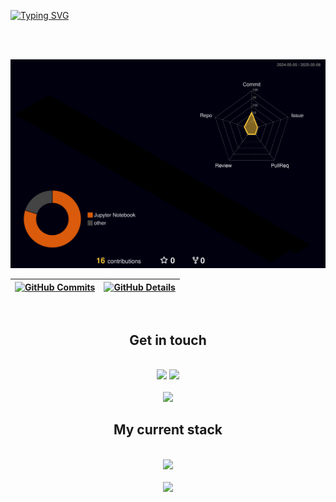 [![Typing SVG](https://readme-typing-svg.herokuapp.com/?color=FFFFFF&size=35&center=true&vCenter=true&width=1000&lines=HI+THERE,+I'm+Eugênio+Lobo;Welcome+to+my+GitHub+page!+:%29;I'm+a+full+stack+developer;Feel+free+to+interact)](https://git.io/typing-svg)

<br/>
<br/>

![3D GitHub Profile](https://raw.githubusercontent.com/EugenioGuimaraes/EugenioGuimaraes/main/profile-3d-contrib/profile-night-rainbow.svg)


 | [![GitHub Commits](http://github-profile-summary-cards.vercel.app/api/cards/productive-time?username=EugenioGuimaraes&theme=dracula&utcOffset=-3)](https://github.com/vn7n24fzkq/github-profile-summary-cards) | [![GitHub Details](http://github-profile-summary-cards.vercel.app/api/cards/profile-details?username=EugenioGuimaraes&theme=dracula)](https://github.com/vn7n24fzkq/github-profile-summary-cards) |  
 | ----------- | ----------- |

<div align="center" style="display: inline_block">
  <br/>
  <h2>Get in touch</h2>
  <br/>
  <a href = "mailto:eugenio.guimaraes1112@gmail.com"><img src="https://img.shields.io/badge/-Gmail-%23333?style=for-the-badge&logo=gmail&logoColor=white" target="_blank"></a>
  <a href="https://www.linkedin.com/in/eugenio-lobo-guimaraes-1701aa1a2/" target="_blank"><img src="https://img.shields.io/badge/-LinkedIn-%230077B5?style=for-the-badge&logo=linkedin&logoColor=white" target="_blank"></a> 
  
 
  <br/>
  <br/>
    
  <a href="https://github.com/pedrolibas">
  <img src ="https://github-readme-streak-stats.herokuapp.com?user=EugenioGuimaraes&theme=dark&hide_border=true&background=FFFFFF00">
</a>
  
</div>

<div align="center">
  <h2>My current stack</h2>
  <br/>
    <div align="center" >
<a href="https://skillicons.dev"   >
  <img src="https://skillicons.dev//icons?i=cs,dotnet,py,django,go,java,aws,git,vscode,javascript,typescript,css,html,react,tailwind,sass,nodejs,vue,docker,figma,github,linux,ubuntu,postman,vercel,vite,bootstrap,postgres,stackoverflow,discord)" />
</a>
  <br />
  <br />
     
   <div align="center" >
     <img src="https://github-profile-trophy.vercel.app/?username=EugenioGuimaraes&row=1&column=6&theme=dracula&margin-w=15&margin-h=15"/>
  </div>
